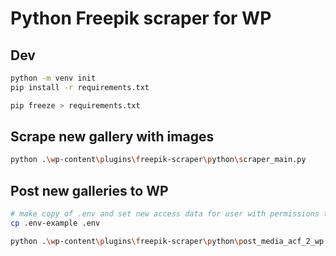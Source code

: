 # Python Freepik scraper for WP

## Dev

```sh
python -m venv init
pip install -r requirements.txt

pip freeze > requirements.txt
```

## Scrape new gallery with images

```sh
python .\wp-content\plugins\freepik-scraper\python\scraper_main.py
```

## Post new galleries to WP

```sh
# make copy of .env and set new access data for user with permissions to only post new data (editor role)
cp .env-example .env

python .\wp-content\plugins\freepik-scraper\python\post_media_acf_2_wp.py
```
